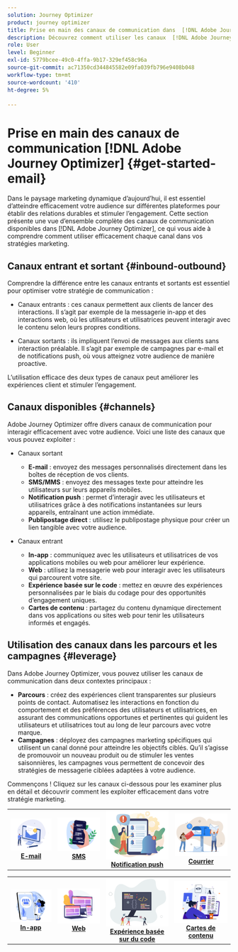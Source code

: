 ```yaml
---
solution: Journey Optimizer
product: journey optimizer
title: Prise en main des canaux de communication dans  [!DNL Adobe Journey Optimizer]
description: Découvrez comment utiliser les canaux  [!DNL Adobe Journey Optimizer]  communication.
role: User
level: Beginner
exl-id: 5779bcee-49c0-4ffa-9b17-329ef458c96a
source-git-commit: ac71350cd344845582e09fa039fb796e9408b048
workflow-type: tm+mt
source-wordcount: '410'
ht-degree: 5%

---
```


# Prise en main des canaux de communication [!DNL Adobe Journey Optimizer] {#get-started-email}

Dans le paysage marketing dynamique d’aujourd’hui, il est essentiel d’atteindre efficacement votre audience sur différentes plateformes pour établir des relations durables et stimuler l’engagement. Cette section présente une vue d’ensemble complète des canaux de communication disponibles dans [!DNL Adobe Journey Optimizer], ce qui vous aide à comprendre comment utiliser efficacement chaque canal dans vos stratégies marketing.

## Canaux entrant et sortant {#inbound-outbound}

Comprendre la différence entre les canaux entrants et sortants est essentiel pour optimiser votre stratégie de communication :

* Canaux entrants : ces canaux permettent aux clients de lancer des interactions. Il s’agit par exemple de la messagerie in-app et des interactions web, où les utilisateurs et utilisatrices peuvent interagir avec le contenu selon leurs propres conditions.

* Canaux sortants : ils impliquent l’envoi de messages aux clients sans interaction préalable. Il s’agit par exemple de campagnes par e-mail et de notifications push, où vous atteignez votre audience de manière proactive.

L’utilisation efficace des deux types de canaux peut améliorer les expériences client et stimuler l’engagement.

## Canaux disponibles {#channels}

Adobe Journey Optimizer offre divers canaux de communication pour interagir efficacement avec votre audience. Voici une liste des canaux que vous pouvez exploiter :

* Canaux sortant

   * **E-mail** : envoyez des messages personnalisés directement dans les boîtes de réception de vos clients.
   * **SMS/MMS** : envoyez des messages texte pour atteindre les utilisateurs sur leurs appareils mobiles.
   * **Notification push** : permet d’interagir avec les utilisateurs et utilisatrices grâce à des notifications instantanées sur leurs appareils, entraînant une action immédiate.
   * **Publipostage direct** : utilisez le publipostage physique pour créer un lien tangible avec votre audience.

* Canaux entrant

   * **In-app** : communiquez avec les utilisateurs et utilisatrices de vos applications mobiles ou web pour améliorer leur expérience.
   * **Web** : utilisez la messagerie web pour interagir avec les utilisateurs qui parcourent votre site.
   * **Expérience basée sur le code** : mettez en œuvre des expériences personnalisées par le biais du codage pour des opportunités d’engagement uniques.
   * **Cartes de contenu** : partagez du contenu dynamique directement dans vos applications ou sites web pour tenir les utilisateurs informés et engagés.

## Utilisation des canaux dans les parcours et les campagnes {#leverage}

Dans Adobe Journey Optimizer, vous pouvez utiliser les canaux de communication dans deux contextes principaux :

* **Parcours** : créez des expériences client transparentes sur plusieurs points de contact. Automatisez les interactions en fonction du comportement et des préférences des utilisateurs et utilisatrices, en assurant des communications opportunes et pertinentes qui guident les utilisateurs et utilisatrices tout au long de leur parcours avec votre marque.
* **Campagnes** : déployez des campagnes marketing spécifiques qui utilisent un canal donné pour atteindre les objectifs ciblés. Qu’il s’agisse de promouvoir un nouveau produit ou de stimuler les ventes saisonnières, les campagnes vous permettent de concevoir des stratégies de messagerie ciblées adaptées à votre audience.

Commençons ! Cliquez sur les canaux ci-dessous pour les examiner plus en détail et découvrir comment les exploiter efficacement dans votre stratégie marketing.

<table style="table-layout:fixed"><tr style="border: 0;">
<td><a href="../email/get-started-email.md"><img alt="E-mail" src="assets/do-not-localize/email.png"></a>
<div align="center"><a href="../email/get-started-email.md"><strong>E-mail</strong></a></div></td>
<td><a href="../sms/get-started-sms.md"><img alt="SMS" src="assets/do-not-localize/sms.png"></a>
<div align="center"><a href="../sms/get-started-sms.md"><strong>SMS</strong></a></div></td>
<td><a href="../push/get-started-push.md"><img alt="Notification push" src="assets/do-not-localize/push.png"></a>
<div align="center"><a href="../push/get-started-push.md"><strong>Notification push</strong></a></div></td>
<td><a href="../direct-mail/get-started-direct-mail.md"><img alt="Courrier" src="assets/do-not-localize/direct-mail.jpg"></a>
<div align="center"><a href="../direct-mail/get-started-direct-mail.md"><strong>Courrier</strong></a></div></td>
</tr></table>

<table style="table-layout:fixed"><tr style="border: 0;">
<td><a href="../in-app/get-started-in-app.md"><img alt="In-app" src="assets/do-not-localize/inapp.jpg"></a>
<div align="center"><a href="../in-app/get-started-in-app.md"><strong>In-app</strong></a></div></td>
<td><a href="../web/get-started-web.md"><img alt="Web" src="assets/do-not-localize/web.jpg"></a>
<div align="center"><a href="../web/get-started-web.md"><strong>Web</strong></a></div></td>
<td><a href="../code-based/get-started-code-based.md"><img alt="Expérience basée sur du code" src="assets/do-not-localize/code.png"></a>
<div align="center"><a href="../code-based/get-started-code-based.md"><strong>Expérience basée sur du code</strong></a></div></td>
<td><a href="../content-card/get-started-content-card.md"><img alt="Cartes de contenu" src="assets/do-not-localize/cards.png"></a>
<div align="center"><a href="../content-card/get-started-content-card.md"><strong>Cartes de contenu</strong></a></div></td>
</tr></table>
